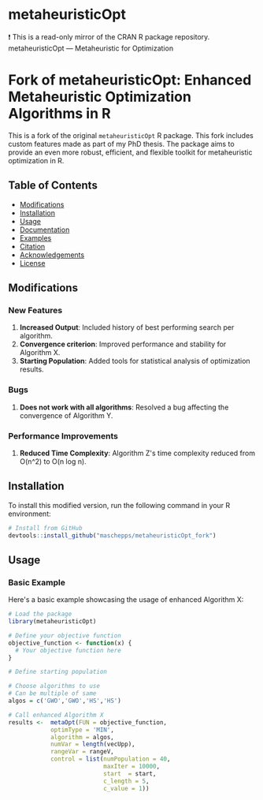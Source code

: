 # metaheuristicOpt
:exclamation: This is a read-only mirror of the CRAN R package repository.  metaheuristicOpt — Metaheuristic for Optimization  
# Fork of metaheuristicOpt: Enhanced Metaheuristic Optimization Algorithms in R

This is a fork of the original `metaheuristicOpt` R package. This fork includes custom features made as part of my PhD thesis. The package aims to provide an even more robust, efficient, and flexible toolkit for metaheuristic optimization in R.

## Table of Contents

- [Modifications](#modifications)
- [Installation](#installation)
- [Usage](#usage)
- [Documentation](#documentation)
- [Examples](#examples)
- [Citation](#citation)
- [Acknowledgements](#acknowledgements)
- [License](#license)

## Modifications

### New Features
1. **Increased Output**: Included history of best performing search per algorithm.
1. **Convergence criterion**: Improved performance and stability for Algorithm X.
2. **Starting Population**: Added tools for statistical analysis of optimization results.

### Bugs
1. **Does not work with all algorithms**: Resolved a bug affecting the convergence of Algorithm Y.

### Performance Improvements
1. **Reduced Time Complexity**: Algorithm Z's time complexity reduced from O(n^2) to O(n log n).

## Installation

To install this modified version, run the following command in your R environment:

```R
# Install from GitHub
devtools::install_github("maschepps/metaheuristicOpt_fork")
```

## Usage

### Basic Example
Here's a basic example showcasing the usage of enhanced Algorithm X:

```R
# Load the package
library(metaheuristicOpt)

# Define your objective function
objective_function <- function(x) {
  # Your objective function here
}

# Define starting population

# Choose algorithms to use
# Can be multiple of same
algos = c('GWO','GWO','HS','HS')

# Call enhanced Algorithm X
results <-  metaOpt(FUN = objective_function,
            optimType = 'MIN',
            algorithm = algos,
            numVar = length(vecUpp),
            rangeVar = rangeV,
            control = list(numPopulation = 40,
                           maxIter = 10000, 
                           start  = start,
                           c_length = 5,
                           c_value = 1))
```

